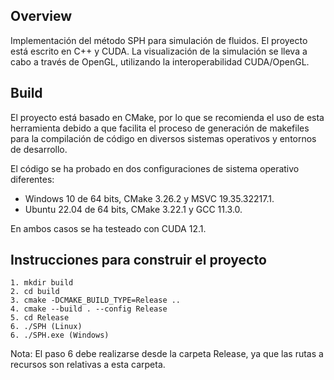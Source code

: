 ## Overview

Implementación del método SPH para simulación de fluidos. El proyecto está escrito en C++ y CUDA. La visualización de la simulación se lleva a cabo a través de OpenGL, utilizando la interoperabilidad CUDA/OpenGL.

## Build

El proyecto está basado en CMake, por lo que se recomienda el uso de esta herramienta debido a que facilita el proceso de generación de makefiles para la compilación de código en diversos sistemas operativos y entornos de desarrollo.

El código se ha probado en dos configuraciones de sistema operativo diferentes:

 - Windows 10 de 64 bits, CMake 3.26.2 y MSVC 19.35.32217.1.
 - Ubuntu 22.04 de 64 bits, CMake 3.22.1 y GCC 11.3.0.

En ambos casos se ha testeado con CUDA 12.1.

## Instrucciones para construir el proyecto

    1. mkdir build
    2. cd build
    3. cmake -DCMAKE_BUILD_TYPE=Release ..
    4. cmake --build . --config Release
    5. cd Release
    6. ./SPH (Linux)
    6. ./SPH.exe (Windows)

Nota: El paso 6 debe realizarse desde la carpeta Release, ya que las rutas a recursos son relativas a esta carpeta.